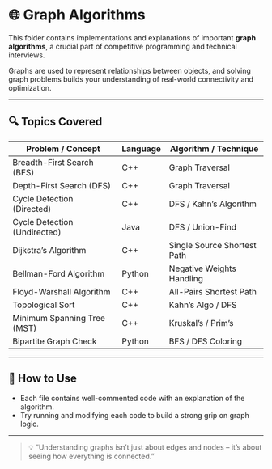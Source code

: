 # 🌐 Graph Algorithms

This folder contains implementations and explanations of important **graph algorithms**, a crucial part of competitive programming and technical interviews.

Graphs are used to represent relationships between objects, and solving graph problems builds your understanding of real-world connectivity and optimization.

---

## 🔍 Topics Covered

| Problem / Concept                | Language | Algorithm / Technique      |
|----------------------------------|----------|-----------------------------|
| Breadth-First Search (BFS)       | C++      | Graph Traversal             |
| Depth-First Search (DFS)         | C++      | Graph Traversal             |
| Cycle Detection (Directed)       | C++      | DFS / Kahn’s Algorithm      |
| Cycle Detection (Undirected)     | Java     | DFS / Union-Find            |
| Dijkstra’s Algorithm             | C++      | Single Source Shortest Path |
| Bellman-Ford Algorithm           | Python   | Negative Weights Handling   |
| Floyd-Warshall Algorithm         | C++      | All-Pairs Shortest Path     |
| Topological Sort                 | C++      | Kahn’s Algo / DFS           |
| Minimum Spanning Tree (MST)      | C++      | Kruskal’s / Prim’s          |
| Bipartite Graph Check            | Python   | BFS / DFS Coloring          |

---

## 🚀 How to Use

- Each file contains well-commented code with an explanation of the algorithm.
- Try running and modifying each code to build a strong grip on graph logic.

---

> 💡 “Understanding graphs isn’t just about edges and nodes – it’s about seeing how everything is connected.”

